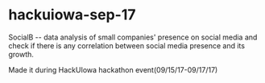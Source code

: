 # hackuiowa-sep-17
SocialB -- data analysis of small companies' presence on social media and check if there is any correlation between social media presence and its growth. 

Made it during HackUIowa hackathon event(09/15/17-09/17/17)
